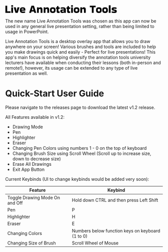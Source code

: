 
<img src="./assets/docs/Live%20Annotation%20Tools%20Logo.png">

The new name Live Annotation Tools was chosen as this app can now be used in any
general live presentation setting, rather than being limited to usage in PowerPoint.

Live Annotation Tools is a desktop overlay app that allows you to 
draw anywhere on your screen! Various brushes and tools are included
to help you make drawings quick and easily - Perfect for live presentations!
This app's main focus is on helping diversify the annotation tools university
lecturers have available when conducting their lessons (both in-person and remote!), however, its usage
can be extended to any type of live presentation as well.


# Quick-Start User Guide

Please navigate to the releases page to download the latest v1.2 release.

All Features available in v1.2:
* Drawing Mode
* Pen
* Highlighter
* Eraser
* Changing Pen Colors using numbers 1 - 0 on the top of keyboard
* Changing Brush Size using Scroll Wheel (Scroll up to increase size, down to decrease size)
* Erase All Drawings
* Exit App Button


Current Keybinds (UI to change keybinds would be added very soon):

| Feature | Keybind |
| ------- | ------- |
| Toggle Drawing Mode On and Off | Hold down CTRL and then press Left Shift |
| Pen | P |
| Highlighter | H |
| Eraser | E |
| Changing Colors | Numbers below function keys on keyboard (1 to 0) |
| Changing Size of Brush | Scroll Wheel of Mouse |






